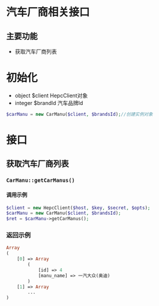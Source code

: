 # 汽车厂商相关接口

## 主要功能

- 获取汽车厂商列表

# 初始化

+ object  $client  HepcClient对象
+ integer $brandId 汽车品牌Id

```php
$carManu = new CarManu($client, $brandsId);//创建实例对象
```

# 接口

## 获取汽车厂商列表  

### `CarManu::getCarManus()` 

#### 调用示例

```php
$client = new HepcClient($host, $key, $secret, $opts);
$carManu = new CarManu($client, $brandsId);
$ret = $carManu->getCarManus();
```

### 返回示例

```php
Array
(
    [0] => Array
        (
            [id] => 4
            [manu_name] => 一汽大众(奥迪)
        )
    [1] => Array
        ...
)
```

